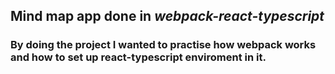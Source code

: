 ## Mind map app done in *webpack-react-typescript*
### By doing the project I wanted to practise how webpack works and how to set up react-typescript enviroment in it.
